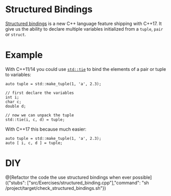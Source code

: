 # Structured Bindings

[Structured bindings](http://en.cppreference.com/w/cpp/language/structured_binding)
is a new C++ language feature shipping with C++17.
It give us the ability to declare multiple variables initialized
from a `tuple`, `pair` or `struct`.

# Example
With C++11/14 you could use [`std::tie`](http://en.cppreference.com/w/cpp/utility/tuple/tie)
to bind the elements of a pair or tuple to variables:
```
auto tuple = std::make_tuple(1, 'a', 2.3);

// first declare the variables
int i;
char c;
double d;

// now we can unpack the tuple
std::tie(i, c, d) = tuple;
```

With C++17 this because much easier:
```
auto tuple = std::make_tuple(1, 'a', 2.3);
auto [ i, c, d ] = tuple;
```
# DIY

@[Refactor the code the use structured bindings when ever possible]({"stubs": ["src/Exercises/structured_binding.cpp"],"command": "sh /project/target/check_structured_bindings.sh"})
